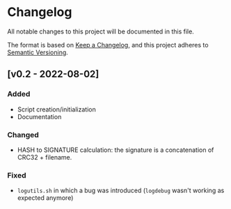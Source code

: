 # Changelog

All notable changes to this project will be documented in this file.

The format is based on [Keep a Changelog](https://keepachangelog.com/en/1.0.0/),
and this project adheres to [Semantic Versioning](https://semver.org/spec/v2.0.0.html).

## [v0.2 - 2022-08-02]

### Added

- Script creation/initialization
- Documentation

### Changed

- HASH to SIGNATURE calculation: the signature is a concatenation of CRC32 + filename.

### Fixed

- `logutils.sh` in which a bug was introduced (`logdebug` wasn't working as expected anymore)
